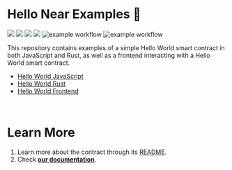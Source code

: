 # Hello Near Examples 👋 
[![](https://img.shields.io/badge/⋈%20Examples-Basics-green)](https://docs.near.org/tutorials/welcome)
[![](https://img.shields.io/badge/Contract-JS-yellow)](contract-ts)
[![](https://img.shields.io/badge/Contract-Rust-red)](contract-rs)
[![](https://img.shields.io/badge/Frontend-JS-yellow)](frontend)
![example workflow](https://github.com/near-examples/hello-near-examples/actions/workflows/tests-ts.yml/badge.svg)
![example workflow](https://github.com/near-examples/hello-near-examples/actions/workflows/tests-rs.yml/badge.svg)

This repository contains examples of a simple Hello World smart contract in both JavaScript and Rust, as well as a frontend interacting with a Hello World smart contract. 

- [Hello World JavaScript](contract-ts)
- [Hello World Rust](contract-ts)
- [Hello World Frontend](frontend)

<br />

# Learn More
1. Learn more about the contract through its [README](./contract-ts/README.md).
2. Check [**our documentation**](https://docs.near.org/build/welcome).

